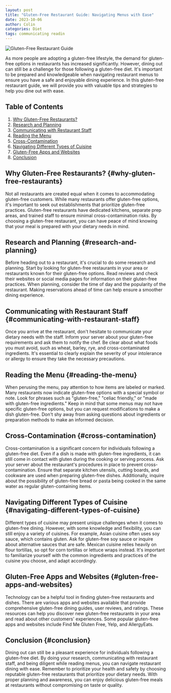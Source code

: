 ```yaml
---
layout: post
title: "Gluten-Free Restaurant Guide: Navigating Menus with Ease"
date: 2023-10-06
author: Colin
categories: Diet
tags: communicating readin
---
```


![Gluten-Free Restaurant Guide](https://source.unsplash.com/1600x900/?restaurant,food,diet)

As more people are adopting a gluten-free lifestyle, the demand for gluten-free options in restaurants has increased significantly. However, dining out can still be a challenge for those following a gluten-free diet. It's important to be prepared and knowledgeable when navigating restaurant menus to ensure you have a safe and enjoyable dining experience. In this gluten-free restaurant guide, we will provide you with valuable tips and strategies to help you dine out with ease.

## Table of Contents
1. [Why Gluten-Free Restaurants?](#why-gluten-free-restaurants)
2. [Research and Planning](#research-and-planning)
3. [Communicating with Restaurant Staff](#communicating-with-restaurant-staff)
4. [Reading the Menu](#reading-the-menu)
5. [Cross-Contamination](#cross-contamination)
6. [Navigating Different Types of Cuisine](#navigating-different-types-of-cuisine)
7. [Gluten-Free Apps and Websites](#gluten-free-apps-and-websites)
8. [Conclusion](#conclusion)

## Why Gluten-Free Restaurants? {#why-gluten-free-restaurants}
Not all restaurants are created equal when it comes to accommodating gluten-free customers. While many restaurants offer gluten-free options, it's important to seek out establishments that prioritize gluten-free practices. Gluten-free restaurants have dedicated kitchens, separate prep areas, and trained staff to ensure minimal cross-contamination risks. By choosing a gluten-free restaurant, you can have peace of mind knowing that your meal is prepared with your dietary needs in mind.

## Research and Planning {#research-and-planning}
Before heading out to a restaurant, it's crucial to do some research and planning. Start by looking for gluten-free restaurants in your area or restaurants known for their gluten-free options. Read reviews and check their websites or social media pages for information on their gluten-free practices. When planning, consider the time of day and the popularity of the restaurant. Making reservations ahead of time can help ensure a smoother dining experience.

## Communicating with Restaurant Staff {#communicating-with-restaurant-staff}
Once you arrive at the restaurant, don't hesitate to communicate your dietary needs with the staff. Inform your server about your gluten-free requirements and ask them to notify the chef. Be clear about what foods you must avoid, such as wheat, barley, rye, and cross-contaminated ingredients. It's essential to clearly explain the severity of your intolerance or allergy to ensure they take the necessary precautions.

## Reading the Menu {#reading-the-menu}
When perusing the menu, pay attention to how items are labeled or marked. Many restaurants now indicate gluten-free options with a special symbol or note. Look for phrases such as "gluten-free," "celiac friendly," or "made with gluten-free ingredients." Keep in mind that some menus may not have specific gluten-free options, but you can request modifications to make a dish gluten-free. Don't shy away from asking questions about ingredients or preparation methods to make an informed decision.

## Cross-Contamination {#cross-contamination}
Cross-contamination is a significant concern for individuals following a gluten-free diet. Even if a dish is made with gluten-free ingredients, it can still come in contact with gluten during the cooking or serving process. Ask your server about the restaurant's procedures in place to prevent cross-contamination. Ensure that separate kitchen utensils, cutting boards, and cookware are used when preparing gluten-free dishes. Additionally, inquire about the possibility of gluten-free bread or pasta being cooked in the same water as regular gluten-containing items.

## Navigating Different Types of Cuisine {#navigating-different-types-of-cuisine}
Different types of cuisine may present unique challenges when it comes to gluten-free dining. However, with some knowledge and flexibility, you can still enjoy a variety of cuisines. For example, Asian cuisine often uses soy sauce, which contains gluten. Ask for gluten-free soy sauce or inquire about alternative sauces that are safe. Mexican cuisine relies heavily on flour tortillas, so opt for corn tortillas or lettuce wraps instead. It's important to familiarize yourself with the common ingredients and practices of the cuisine you choose, and adapt accordingly.

## Gluten-Free Apps and Websites {#gluten-free-apps-and-websites}
Technology can be a helpful tool in finding gluten-free restaurants and dishes. There are various apps and websites available that provide comprehensive gluten-free dining guides, user reviews, and ratings. These resources can help you discover new gluten-free restaurants in your area and read about other customers' experiences. Some popular gluten-free apps and websites include Find Me Gluten Free, Yelp, and AllergyEats.

## Conclusion {#conclusion}
Dining out can still be a pleasant experience for individuals following a gluten-free diet. By doing your research, communicating with restaurant staff, and being diligent while reading menus, you can navigate restaurant dining with ease. Remember to prioritize your health and safety by choosing reputable gluten-free restaurants that prioritize your dietary needs. With proper planning and awareness, you can enjoy delicious gluten-free meals at restaurants without compromising on taste or quality.